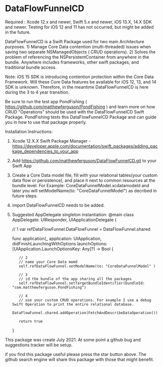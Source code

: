 # DataFlowFunnelCD

Required : Xcode 12.x and newer, Swift 5.x and newer, iOS 13.X, 14.X SDK and newer. Testing for iOS 12 and 11 has not occurred, but might be added in the future.  

DataFlowFunnelCD is a Swift Package used for two main Architecture purposes.  1) Manage Core Data contention (multi-threaded) issues when saving two separate NSManagedObjects ( CRUD operations). 2) Solves the problem of referencing the NSPersistentContainer from anywhere in the bundle. Anywhere includes frameworks, other swift packages, and traditional bundle access. 

Note: iOS 15 SDK is introducing contention protection within the Core Data Framework. Will these Core Data features be available for iOS 12, 13, and 14 SDK is unknown.  Therefore, in the meantime DataFlowFunnelCD is here during the 3 to 4 year transition. 

Be sure to run the test app PondFishing ( https://github.com/matthewferguson/PondFishing ) and learn more on how CRUD "Operations" should be used with the DataFlowFunnelCD Swift Package.  PondFishing tests this DataFlowFunnelCD Package and can guide you in how to use that package properly. 


Installation Instructions:

1) Xcode 12.X.X Swift Package Manager - https://developer.apple.com/documentation/swift_packages/adding_package_dependencies_to_your_app
2) Add https://github.com/matthewferguson/DataFlowFunnelCD.git to your Swift App  
3) Create a Core Data model file, fill with your relational tables(your custom data flow or persistence), and place it next to common resources at the bundle level.  For Example: CoreDataFunnelModel.xcdatamodeld and later you will setModelName(to: "CoreDataFunnelModel") as decribed in future steps. 
4) import DataFlowFunnelCD needs to be added. 
5) Suggested AppDelegate singleton instantiation:
    @main
    class AppDelegate: UIResponder, UIApplicationDelegate 
    {
      
      // 1
      var refDataFlowFunnel:DataFlowFunnel = DataFlowFunnel.shared
    
      
      func application(_ application: UIApplication, didFinishLaunchingWithOptions launchOptions: [UIApplication.LaunchOptionsKey: Any]?) -> Bool {
      
          // 2
          // name your Core Data momd 
          self.refDataFlowFunnel.setModelName(to: "CoreDataFunnelModel" )
          
          // 3
          // id the bundle of the app sharing all the packages
          self.refDataFlowFunnel.setTargetBundleIdentifier(bundleId: "com.matthewferguson.PondFishing")
          
          // 4
          // use your custom CRUD operations. For example I use a debug Swift Operation to print the entire relational database. 
          DataFlowFunnel.shared.addOperation(FetchAndDescribeDataOperation())
          
          return true
     }

This package was create July 2021. At some point a github bug and suggestions tracker will be setup. 

if you find this package useful please press the star button above. The github search engine will share this package with those that might benefit. 

 



